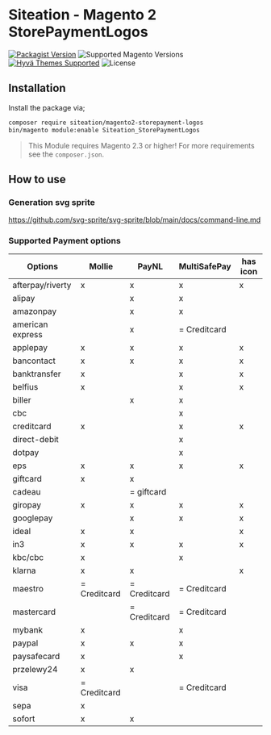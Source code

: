 # Siteation - Magento 2 StorePaymentLogos

[![Packagist Version](https://img.shields.io/packagist/v/siteation/magento2-module-storeinfo-payment-logos?style=for-the-badge)](https://packagist.org/packages/siteation/magento2-module-storeinfo-payment-logos)
![Supported Magento Versions](https://img.shields.io/badge/magento-%202.3_|_2.4-brightgreen.svg?logo=magento&longCache=true&style=for-the-badge)
[![Hyvä Themes Supported](https://img.shields.io/badge/Hyva_Themes-Supported-3df0af.svg?longCache=true&style=for-the-badge)](https://hyva.io/)
![License](https://img.shields.io/github/license/Siteation/magento2-module-storeinfo-payment-logos?color=%23234&style=for-the-badge)

<!-- TODO: intro -->

## Installation

Install the package via;

```bash
composer require siteation/magento2-storepayment-logos
bin/magento module:enable Siteation_StorePaymentLogos
```

> This Module requires Magento 2.3 or higher!
> For more requirements see the `composer.json`.

## How to use

<!-- TODO: how to -->

### Generation svg sprite

<!-- TODO: how to -->

https://github.com/svg-sprite/svg-sprite/blob/main/docs/command-line.md

### Supported Payment options

| Options          | Mollie       | PayNL        | MultiSafePay | has icon |
| ---------------- | ------------ | ------------ | ------------ | -------- |
| afterpay/riverty | x            | x            | x            | x        |
| alipay           |              | x            | x            |          |
| amazonpay        |              | x            | x            |          |
| american express |              | x            | = Creditcard |          |
| applepay         | x            | x            | x            | x        |
| bancontact       | x            | x            | x            | x        |
| banktransfer     | x            |              | x            | x        |
| belfius          | x            |              | x            | x        |
| biller           |              | x            | x            |          |
| cbc              |              |              | x            |          |
| creditcard       | x            |              | x            | x        |
| direct-debit     |              |              | x            |          |
| dotpay           |              |              | x            |          |
| eps              | x            | x            | x            | x        |
| giftcard         | x            | x            |              |          |
| cadeau           |              | = giftcard   |              |          |
| giropay          | x            | x            | x            | x        |
| googlepay        |              | x            | x            | x        |
| ideal            | x            | x            |              | x        |
| in3              | x            | x            | x            | x        |
| kbc/cbc          | x            |              | x            |          |
| klarna           | x            | x            |              | x        |
| maestro          | = Creditcard | = Creditcard | = Creditcard |          |
| mastercard       |              | = Creditcard | = Creditcard |          |
| mybank           | x            |              | x            |          |
| paypal           | x            | x            | x            |          |
| paysafecard      | x            |              | x            |          |
| przelewy24       | x            | x            |              |          |
| visa             | = Creditcard |              | = Creditcard |          |
| sepa             | x            |              |              |          |
| sofort           | x            | x            |              |          |
